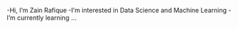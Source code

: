 -Hi, I’m Zain Rafique
-I’m interested in Data Science and Machine Learning
-I’m currently learning ...
 

<!---
zain-18/zain-18 is a ✨ special ✨ repository because its `README.md` (this file) appears on your GitHub profile.
You can click the Preview link to take a look at your changes.
--->
